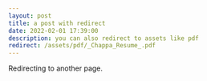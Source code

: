 ```yaml
---
layout: post
title: a post with redirect
date: 2022-02-01 17:39:00
description: you can also redirect to assets like pdf
redirect: /assets/pdf/_Chappa_Resume_.pdf
---
```


Redirecting to another page.
